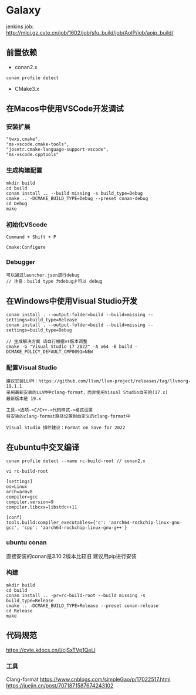 # Galaxy
jenkins job: http://mlci.gz.cvte.cn/job/1602/job/sfu_build/job/AoIP/job/aoip_build/

## 前置依赖
- conan2.x
```
conan profile detect
```
- CMake3.x

## 在Macos中使用VSCode开发调试
### 安装扩展
```
"twxs.cmake",
"ms-vscode.cmake-tools",
"josetr.cmake-language-support-vscode",
"ms-vscode.cpptools"
```
### 生成构建配置
```
mkdir build
cd build
conan install .. --build missing -s build_type=Debug
cmake .. -DCMAKE_BUILD_TYPE=Debug --preset conan-debug
cd Debug
make
```
### 初始化VScode
```
Command + Shift + P

Cmake:Configure
```
### Debugger
```
可以通过launcher.json进行debug
// 注意：build type 为debug才可以 debug
```

## 在Windows中使用Visual Studio开发
```
conan install . --output-folder=build --build=missing --settings=build_type=Release
conan install . --output-folder=build --build=missing --settings=build_type=Debug

// 生成解决方案 请自行根据vs版本调整
cmake -G "Visual Studio 17 2022" -A x64 -B build -DCMAKE_POLICY_DEFAULT_CMP0091=NEW
```
### 配置Visual Studio
```
建议安装LLVM：https://github.com/llvm/llvm-project/releases/tag/llvmorg-19.1.1
采用最新安装的LLVM中clang-format，而非使用Visual Studio自带的(17.x)
最新版本是 19.x

工具->选项->C/C++->代码样式->格式设置
将安装的clang-format路径设置到自定义的clang-format中

Visual Studio 插件建议：Format on Save for 2022
```

## 在ubuntu中交叉编译
```
conan profile detect --name rc-build-root // conan2.x

vi rc-build-root

[settings]
os=Linux
arch=armv8
compiler=gcc
compiler.version=9
compiler.libcxx=libstdc++11

[conf]
tools.build:compiler_executables={'c': 'aarch64-rockchip-linux-gnu-gcc', 'cpp': 'aarch64-rockchip-linux-gnu-g++'}

```
### ubuntu conan
直接安装的conan是3.10.2版本比较旧
建议用pip进行安装

### 构建
```
mkdir build
cd build
conan install .. -pr=rc-build-root --build missing -s build_type=Release
cmake .. -DCMAKE_BUILD_TYPE=Release --preset conan-release
cd Release
make
```

## 代码规范

https://cvte.kdocs.cn/l/cjSxTVp1QeLl

### 工具

Clang-format
https://www.cnblogs.com/simpleGao/p/17022517.html
https://juejin.cn/post/7071871587674243102